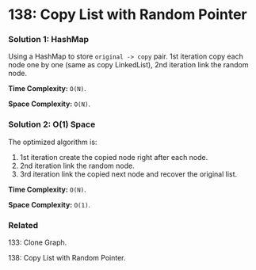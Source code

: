 # 138: Copy List with Random Pointer

### Solution 1: HashMap
Using a HashMap to store `original -> copy` pair. 1st iteration copy each node one by one (same as copy LinkedList), 2nd iteration link the random node.

**Time Complexity:** `O(N)`.

**Space Complexity:** `O(N)`.

### Solution 2: O(1) Space
The optimized algorithm is:
1. 1st iteration create the copied node right after each node.
2. 2nd iteration link the random node.
3. 3rd iteration link the copied next node and recover the original list.

**Time Complexity:** `O(N)`.

**Space Complexity:** `O(1)`.

### Related
133: Clone Graph.

138: Copy List with Random Pointer.